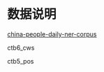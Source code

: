 # 数据说明

[china-people-daily-ner-corpus](https://github.com/OYE93/Chinese-NLP-Corpus/tree/master/NER/People's%20Daily)

ctb6_cws

ctb5_pos
